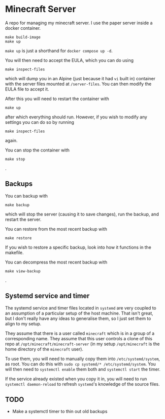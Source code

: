 # Minecraft Server

A repo for managing my minecraft server. I use the paper server inside a docker container.

```
make build-image
make up
```

`make up` is just a shorthand for `docker compose up -d`.

You will then need to accept the EULA, which you can do using

```
make inspect-files
```

which will dump you in an Alpine (just because it had `vi` built in) container with the server files mounted at `/server-files`. You can then modify the EULA file to accept it.

After this you will need to restart the container with

```
make up
```

after which everything should run. However, if you wish to modify any settings you can do so by running

```
make inspect-files
```

again.

You can stop the container with

```
make stop
```

.

## Backups

You can backup with

```
make backup
```

which will stop the server (causing it to save changes), run the backup, and restart the server.

You can restore from the most recent backup with

```
make restore
```

If you wish to restore a specific backup, look into how it functions in the makefile.

You can decompress the most recent backup with

```
make view-backup
```

.

## Systemd service and timer

The systemd service and timer files located in `systemd` are very coupled to an assumption of a particular setup of the host machine. That isn't great, but I don't really have any ideas to generalise them, so I just set them to align to my setup.

They assume that there is a user called `minecraft` which is in a group of a corresponding name. They assume that this user controls a clone of this repo at `/opt/minecraft/minecraft-server` (in my setup `/opt/minecraft` is the home directory of the `minecraft` user).

To use them, you will need to manually copy them into `/etc/systemd/system`, as root. You can do this with `sudo cp systemd/* /etc/systemd/system`. You will then need to `systemctl enable` them both and `systemctl start` the timer.

If the service already existed when you copy it in, you will need to run `systemctl daemon-reload` to refresh `systemd`'s knowledge of the source files.

## TODO

- Make a systemctl timer to thin out old backups
